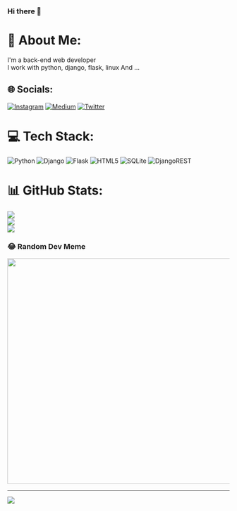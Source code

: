 ### Hi there 👋

<!--
**mohsensadegh/mohsensadegh** is a ✨ _special_ ✨ repository because its `README.md` (this file) appears on your GitHub profile.

Here are some ideas to get you started:

- 🔭 I’m currently working on ...
- 🌱 I’m currently learning ...
- 👯 I’m looking to collaborate on ...
- 🤔 I’m looking for help with ...
- 💬 Ask me about ...
- 📫 How to reach me: ...
- 😄 Pronouns: ...
- ⚡ Fun fact: ...
-->
# 💫 About Me:
I'm a back-end web developer <br>I work with python, django, flask, linux And ...


## 🌐 Socials:
[![Instagram](https://img.shields.io/badge/Instagram-%23E4405F.svg?logo=Instagram&logoColor=white)](https://instagram.com/m2hs4n) [![Medium](https://img.shields.io/badge/Medium-12100E?logo=medium&logoColor=white)](https://medium.com/@m2hs4n) [![Twitter](https://img.shields.io/badge/Twitter-%231DA1F2.svg?logo=Twitter&logoColor=white)](https://twitter.com/m2hs4n) 

# 💻 Tech Stack:
![Python](https://img.shields.io/badge/python-3670A0?style=for-the-badge&logo=python&logoColor=ffdd54) ![Django](https://img.shields.io/badge/django-%23092E20.svg?style=for-the-badge&logo=django&logoColor=white) ![Flask](https://img.shields.io/badge/flask-%23000.svg?style=for-the-badge&logo=flask&logoColor=white) ![HTML5](https://img.shields.io/badge/html5-%23E34F26.svg?style=for-the-badge&logo=html5&logoColor=white) ![SQLite](https://img.shields.io/badge/sqlite-%2307405e.svg?style=for-the-badge&logo=sqlite&logoColor=white) ![DjangoREST](https://img.shields.io/badge/DJANGO-REST-ff1709?style=for-the-badge&logo=django&logoColor=white&color=ff1709&labelColor=gray)
# 📊 GitHub Stats:
![](https://github-readme-stats.vercel.app/api?username=mohsensadegh&theme=swift&hide_border=false&include_all_commits=false&count_private=true)<br/>
![](https://github-readme-streak-stats.herokuapp.com/?user=mohsensadegh&theme=swift&hide_border=false)<br/>
![](https://github-readme-stats.vercel.app/api/top-langs/?username=mohsensadegh&theme=swift&hide_border=false&include_all_commits=false&count_private=true&layout=compact)

### 😂 Random Dev Meme
<img src="https://random-memer.herokuapp.com/" width="512px"/>

---
[![](https://visitcount.itsvg.in/api?id=mohsensadegh&icon=0&color=0)](https://visitcount.itsvg.in)

<!-- Proudly created with GPRM ( https://gprm.itsvg.in ) -->

